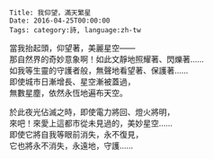     Title: 我仰望，滿天繁星
    Date: 2016-04-25T00:00:00
    Tags: category:詩, language:zh-tw

當我抬起頭，仰望著，美麗星空——<br>
那自然界的奇妙意象啊！如此文靜地照耀著、閃爍著……<br>
如我等生靈的守護者般，無聲地看望著、保護著……<br>
即使城市日漸增長、星空漸被蓋過，<br>
無數星塵，依然永恆地遍布天空。

於此夜光佔滅之時，即使電力將回、燈火將明，<br>
來吧！來愛上這都市從未見過的，美妙星空……<br>
即使它將自我等眼前消失，永不復見，<br>
它也將永不消失，永遠地，守護……
